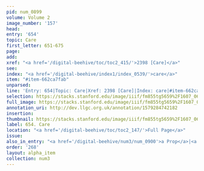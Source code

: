 ```yaml
---
pid: num_0899
volume: Volume 2
image_number: '157'
head: 
entry: '654'
topic: Care
first_letter: 651-675
page: 
add: 
xref: "<a href='/digital-beehive/toc/toc2_415/'>2398 [Care]</a>"
see: 
index: "<a href='/digital-beehive/index1/index_0539/'>care</a>"
item: "#item-662ca7fab"
unparsed: 
line: 'Entry: 654|Topic: Care|Xref: 2398 [Care]|Index: care|#item-662ca7fab'
selection: https://stacks.stanford.edu/image/iiif/fm855tg5659%2F1607_0624/395,1187,2886,698/full/0/default.jpg
full_image: https://stacks.stanford.edu/image/iiif/fm855tg5659%2F1607_0624/full/full/0/default.jpg
annotation_uri: http://dev.llgc.org.uk/annotation/1579284742182
insertion: 
thumbnail: https://stacks.stanford.edu/image/iiif/fm855tg5659%2F1607_0624/395,1187,600,180/250,/0/default.jpg
label: 654. Care
location: "<a href='/digital-beehive/toc/toc2_147/'>Full Page</a>"
issue: 
also_in_entry: "<a href='/digital-beehive/num3/num_0900'>a Prop</a>|<a href='/digital-beehive/num3/num_0901'>Hide</a>"
order: '268'
layout: alpha_item
collection: num3
---
```

